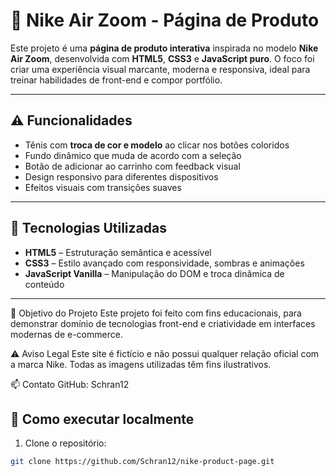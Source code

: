 # 👟 Nike Air Zoom - Página de Produto

Este projeto é uma **página de produto interativa** inspirada no modelo **Nike Air Zoom**, desenvolvida com **HTML5**, **CSS3** e **JavaScript puro**. O foco foi criar uma experiência visual marcante, moderna e responsiva, ideal para treinar habilidades de front-end e compor portfólio.

---

## ⚠️ Funcionalidades

- Tênis com **troca de cor e modelo** ao clicar nos botões coloridos
- Fundo dinâmico que muda de acordo com a seleção
- Botão de adicionar ao carrinho com feedback visual
- Design responsivo para diferentes dispositivos
- Efeitos visuais com transições suaves

---

## 📌 Tecnologias Utilizadas

- **HTML5** – Estruturação semântica e acessível
- **CSS3** – Estilo avançado com responsividade, sombras e animações
- **JavaScript Vanilla** – Manipulação do DOM e troca dinâmica de conteúdo

---

📌 Objetivo do Projeto
Este projeto foi feito com fins educacionais, para demonstrar domínio de tecnologias front-end e criatividade em interfaces modernas de e-commerce.

⚠️ Aviso Legal
Este site é fictício e não possui qualquer relação oficial com a marca Nike. Todas as imagens utilizadas têm fins ilustrativos.

📫 Contato
GitHub: Schran12

## 📌 Como executar localmente

1. Clone o repositório:
```bash
git clone https://github.com/Schran12/nike-product-page.git
